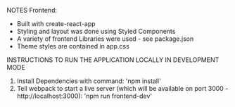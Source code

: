 
NOTES
Frontend: 
- Built with create-react-app
- Styling and layout was done using Styled Components
- A variety of frontend Libraries were used - see package.json
- Theme styles are contained in app.css

INSTRUCTIONS TO RUN THE APPLICATION LOCALLY IN DEVELOPMENT MODE
1. Install Dependencies with command: 'npm install'
2. Tell webpack to start a live server (which will be available on port 3000 - http://localhost:3000): 'npm run frontend-dev'
